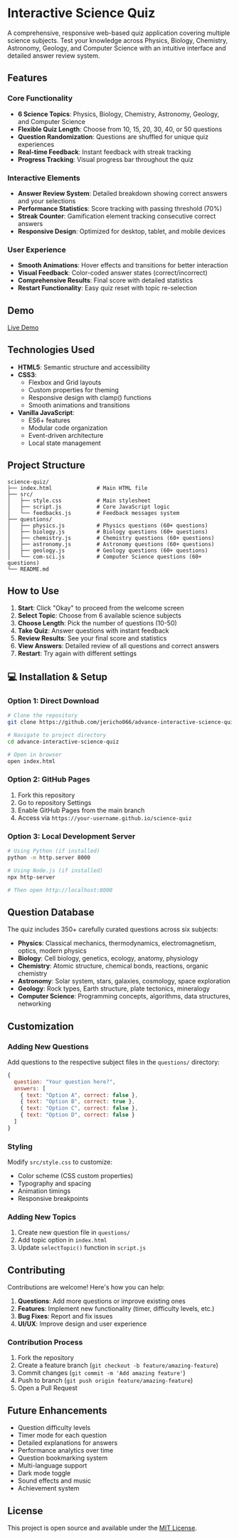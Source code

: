 # Interactive Science Quiz

A comprehensive, responsive web-based quiz application covering multiple science subjects. Test your knowledge across Physics, Biology, Chemistry, Astronomy, Geology, and Computer Science with an intuitive interface and detailed answer review system.

## Features

### Core Functionality
- **6 Science Topics**: Physics, Biology, Chemistry, Astronomy, Geology, and Computer Science
- **Flexible Quiz Length**: Choose from 10, 15, 20, 30, 40, or 50 questions
- **Question Randomization**: Questions are shuffled for unique quiz experiences
- **Real-time Feedback**: Instant feedback with streak tracking
- **Progress Tracking**: Visual progress bar throughout the quiz

### Interactive Elements
- **Answer Review System**: Detailed breakdown showing correct answers and your selections
- **Performance Statistics**: Score tracking with passing threshold (70%)
- **Streak Counter**: Gamification element tracking consecutive correct answers
- **Responsive Design**: Optimized for desktop, tablet, and mobile devices

### User Experience
- **Smooth Animations**: Hover effects and transitions for better interaction
- **Visual Feedback**: Color-coded answer states (correct/incorrect)
- **Comprehensive Results**: Final score with detailed statistics
- **Restart Functionality**: Easy quiz reset with topic re-selection

## Demo

[Live Demo](https://jericho066.github.io/advance-interactive-science-quiz/)


## Technologies Used

- **HTML5**: Semantic structure and accessibility
- **CSS3**: 
  - Flexbox and Grid layouts
  - Custom properties for theming
  - Responsive design with clamp() functions
  - Smooth animations and transitions
- **Vanilla JavaScript**: 
  - ES6+ features
  - Modular code organization
  - Event-driven architecture
  - Local state management

## Project Structure

```
science-quiz/
├── index.html              # Main HTML file
├── src/
│   ├── style.css           # Main stylesheet
│   ├── script.js           # Core JavaScript logic
│   └── feedbacks.js        # Feedback messages system
├── questions/
│   ├── physics.js          # Physics questions (60+ questions)
│   ├── biology.js          # Biology questions (60+ questions)
│   ├── chemistry.js        # Chemistry questions (60+ questions)
│   ├── astronomy.js        # Astronomy questions (60+ questions)
│   ├── geology.js          # Geology questions (60+ questions)
│   └── com-sci.js          # Computer Science questions (60+ questions)
└── README.md
```

## How to Use

1. **Start**: Click "Okay" to proceed from the welcome screen
2. **Select Topic**: Choose from 6 available science subjects
3. **Choose Length**: Pick the number of questions (10-50)
4. **Take Quiz**: Answer questions with instant feedback
5. **Review Results**: See your final score and statistics
6. **View Answers**: Detailed review of all questions and correct answers
7. **Restart**: Try again with different settings

## 💻 Installation & Setup

### Option 1: Direct Download
```bash
# Clone the repository
git clone https://github.com/jericho066/advance-interactive-science-quiz.git

# Navigate to project directory
cd advance-interactive-science-quiz

# Open in browser
open index.html
```

### Option 2: GitHub Pages
1. Fork this repository
2. Go to repository Settings
3. Enable GitHub Pages from the main branch
4. Access via `https://your-username.github.io/science-quiz`

### Option 3: Local Development Server
```bash
# Using Python (if installed)
python -m http.server 8000

# Using Node.js (if installed)
npx http-server

# Then open http://localhost:8000
```

## Question Database

The quiz includes 350+ carefully curated questions across six subjects:

- **Physics**: Classical mechanics, thermodynamics, electromagnetism, optics, modern physics
- **Biology**: Cell biology, genetics, ecology, anatomy, physiology
- **Chemistry**: Atomic structure, chemical bonds, reactions, organic chemistry
- **Astronomy**: Solar system, stars, galaxies, cosmology, space exploration
- **Geology**: Rock types, Earth structure, plate tectonics, mineralogy
- **Computer Science**: Programming concepts, algorithms, data structures, networking

## Customization

### Adding New Questions
Add questions to the respective subject files in the `questions/` directory:

```javascript
{
  question: "Your question here?",
  answers: [
    { text: "Option A", correct: false },
    { text: "Option B", correct: true },
    { text: "Option C", correct: false },
    { text: "Option D", correct: false }
  ]
}
```

### Styling
Modify `src/style.css` to customize:
- Color scheme (CSS custom properties)
- Typography and spacing
- Animation timings
- Responsive breakpoints

### Adding New Topics
1. Create new question file in `questions/`
2. Add topic option in `index.html`
3. Update `selectTopic()` function in `script.js`

## Contributing

Contributions are welcome! Here's how you can help:

1. **Questions**: Add more questions or improve existing ones
2. **Features**: Implement new functionality (timer, difficulty levels, etc.)
3. **Bug Fixes**: Report and fix issues
4. **UI/UX**: Improve design and user experience

### Contribution Process
1. Fork the repository
2. Create a feature branch (`git checkout -b feature/amazing-feature`)
3. Commit changes (`git commit -m 'Add amazing feature'`)
4. Push to branch (`git push origin feature/amazing-feature`)
5. Open a Pull Request

## Future Enhancements

- Question difficulty levels
- Timer mode for each question
- Detailed explanations for answers
- Performance analytics over time
- Question bookmarking system
- Multi-language support
- Dark mode toggle
- Sound effects and music
- Achievement system

## License

This project is open source and available under the [MIT License](https://github.com/jericho066/advance-interactive-science-quiz/blob/main/LICENSE).
